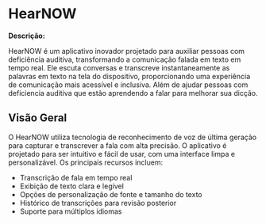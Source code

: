 # HearNOW

**Descrição:**

HearNOW é um aplicativo inovador projetado para auxiliar pessoas com deficiência auditiva, transformando a comunicação falada em texto em tempo real. Ele escuta conversas e transcreve instantaneamente as palavras em texto na tela do dispositivo, proporcionando uma experiência de comunicação mais acessível e inclusiva. Além de ajudar pessoas com deficiencia auditiva que estão aprendendo a falar para melhorar sua dicção.

## Visão Geral

O HearNOW utiliza tecnologia de reconhecimento de voz de última geração para capturar e transcrever a fala com alta precisão. O aplicativo é projetado para ser intuitivo e fácil de usar, com uma interface limpa e personalizável. Os principais recursos incluem:

* Transcrição de fala em tempo real
* Exibição de texto clara e legível
* Opções de personalização de fonte e tamanho do texto
* Histórico de transcrições para revisão posterior
* Suporte para múltiplos idiomas

